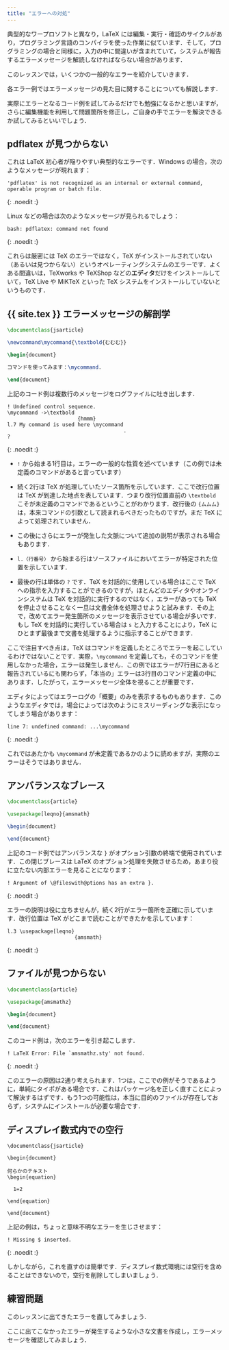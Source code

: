 ```yaml
---
title: "エラーへの対処"
---
```


典型的なワープロソフトと異なり，LaTeX には編集・実行・確認のサイクルがあり，プログラミング言語のコンパイラを使った作業に似ています．そして，プログラミングの場合と同様に，入力の中に間違いが含まれていて，システムが報告するエラーメッセージを解読しなければならない場合があります．

このレッスンでは，いくつかの一般的なエラーを紹介していきます．

各エラー例ではエラーメッセージの見た目に関することについても解説します．

実際にエラーとなるコード例を試してみるだけでも勉強になるかと思いますが，さらに編集機能を利用して問題箇所を修正し，ご自身の手でエラーを解決できるか試してみるといいでしょう．

## pdflatex が見つからない

これは LaTeX 初心者が陥りやすい典型的なエラーです．Windows の場合，次のようなメッセージが現れます：

```
'pdflatex' is not recognized as an internal or external command,
operable program or batch file.
```
{: .noedit :}

Linux などの場合は次のようなメッセージが見られるでしょう：

```
bash: pdflatex: command not found
```
{: .noedit :}

これらは厳密には TeX のエラーではなく，TeX がインストールされていない（あるいは見つからない）というオペレーティングシステムのエラーです．よくある間違いは，TeXworks や TeXShop などの**エディタ**だけをインストールしていて，TeX Live や MiKTeX といった TeX システムをインストールしていないというものです．

## {{ site.tex }} エラーメッセージの解剖学

```latex
\documentclass{jsarticle}

\newcommand\mycommand{\textbold{むむむ}}

\begin{document}

コマンドを使ってみます：\mycommand.

\end{document}
```

上記のコード例は複数行のメッセージをログファイルに吐き出します．

```
! Undefined control sequence.
\mycommand ->\textbold 
                       {hmmm}
l.7 My command is used here \mycommand
                                      .
? 
```
{: .noedit :}

* `!` から始まる1行目は，エラーの一般的な性質を述べています（この例では未定義のコマンドがあると言っています）
* 続く2行は TeX が処理していたソース箇所を示しています．ここで改行位置は TeX が到達した地点を表しています．つまり改行位置直前の `\textbold` こそが未定義のコマンドであるということがわかります．改行後の `{ムムム}` は，本来コマンドの引数として読まれるべきだったものですが，まだ TeX によって処理されていません．
* この後にさらにエラーが発生した文脈について追加の説明が表示される場合もあります．
* `l.〈行番号〉` から始まる行はソースファイルにおいてエラーが特定された位置を示しています．

* 最後の行は単体の `?` です．TeX を対話的に使用している場合はここで TeX への指示を入力することができるのですが，ほとんどのエディタやオンラインシステムは TeX を対話的に実行するのではなく，エラーがあっても TeX を停止させることなく一旦は文書全体を処理させようと試みます．その上で，改めてエラー発生箇所のメッセージを表示させている場合が多いです．もし TeX を対話的に実行している場合は `s` と入力することにより，TeX にひとまず最後まで文書を処理するように指示することができます．

ここで注目すべき点は，TeX はコマンドを定義したところでエラーを起こしているわけではないことです．実際，`\mycommand` を定義しても，そのコマンドを使用しなかった場合，エラーは発生しません．この例ではエラーが7行目にあると報告されているにも関わらず，「本当の」エラーは3行目のコマンド定義の中にあります．したがって，エラーメッセージ全体を視ることが重要です．

エディタによってはエラーログの「概要」のみを表示するものもあります．このようなエディタでは，場合によっては次のようにミスリーディングな表示になってしまう場合があります：

```
line 7: undefined command: ...\mycommand
```
{: .noedit :}

これではあたかも `\mycommand` が未定義であるかのように読めますが，実際のエラーはそうではありません．

## アンバランスなブレース

```latex
\documentclass{article}

\usepackage[leqno}{amsmath}

\begin{document}

\end{document}
```

上記のコード例ではアンバランスな `}` がオプション引数の終端で使用されています．この閉じブレースは LaTeX のオプション処理を失敗させるため，あまり役に立たない内部エラーを見ることになります：

```
! Argument of \@fileswith@ptions has an extra }.
```
{: .noedit :}

エラーの説明は役に立ちませんが，続く2行がエラー箇所を正確に示しています．改行位置は TeX がどこまで読むことができたかを示しています：

```
l.3 \usepackage[leqno}
                      {amsmath}
```
{: .noedit :}

## ファイルが見つからない

```latex
\documentclass{article}

\usepackage{amsmathz}

\begin{document}

\end{document}
```

このコード例は，次のエラーを引き起こします．

```
! LaTeX Error: File `amsmathz.sty' not found.
```
{: .noedit :}

このエラーの原因は2通り考えられます．1つは，ここでの例がそうであるように，単純にタイポがある場合です．これはパッケージ名を正しく直すことによって解決するはずです．もう1つの可能性は，本当に目的のファイルが存在しておらず，システムにインストールが必要な場合です．

## ディスプレイ数式内での空行

```
\documentclass{jsarticle}

\begin{document}

何らかのテキスト
\begin{equation}

  1=2

\end{equation}

\end{document}
```

上記の例は，ちょっと意味不明なエラーを生じさせます：

```
! Missing $ inserted.
```
{: .noedit :}

しかしながら，これを直すのは簡単です．ディスプレイ数式環境には空行を含めることはできないので，空行を削除してしまいましょう．

## 練習問題

このレッスンに出てきたエラーを直してみましょう．

ここに出てこなかったエラーが発生するような小さな文書を作成し，エラーメッセージを確認してみましょう．

<script>
  window.addEventListener('load', function(){
      if(editors['pre2'] != null) editors['pre2'].moveCursorTo(2, 31, false);
      if(editors['pre4'] != null) editors['pre4'].moveCursorTo(2, 18, false);
      if(editors['pre7'] != null) editors['pre7'].moveCursorTo(2, 20, false);
      if(editors['pre9'] != null) editors['pre9'].moveCursorTo(6, 0, false);
  }, false);
</script>
